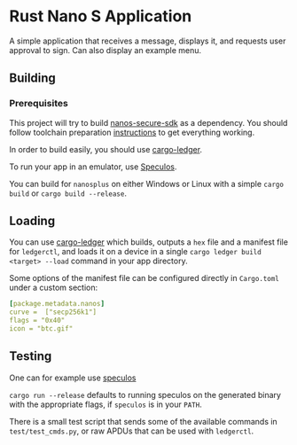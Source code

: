 # Rust Nano S Application 

A simple application that receives a message, displays it, and requests user approval to sign. Can also display an example menu.

## Building

### Prerequisites

This project will try to build [nanos-secure-sdk](https://github.com/LedgerHQ/nanos-secure-sdk) as a dependency. You should follow toolchain preparation [instructions](https://github.com/LedgerHQ/ledger-nanos-sdk/blob/master/README.md#usage) to get everything working.

In order to build easily, you should use [cargo-ledger](https://github.com/LedgerHQ/cargo-ledger.git).

To run your app in an emulator, use [Speculos](https://github.com/LedgerHQ/speculos).

You can build for `nanosplus` on either Windows or Linux with a simple `cargo build` or `cargo build --release`.

## Loading

You can use [cargo-ledger](https://github.com/LedgerHQ/cargo-ledger.git) which builds, outputs a `hex` file and a manifest file for `ledgerctl`, and loads it on a device in a single `cargo ledger build <target> --load` command in your app directory.

Some options of the manifest file can be configured directly in `Cargo.toml` under a custom section:

```yaml
[package.metadata.nanos]
curve =  ["secp256k1"]
flags = "0x40"
icon = "btc.gif"
```

## Testing

One can for example use [speculos](https://github.com/LedgerHQ/speculos)

`cargo run --release` defaults to running speculos on the generated binary with the appropriate flags, if `speculos` is in your `PATH`.

There is a small test script that sends some of the available commands in `test/test_cmds.py`, or raw APDUs that can be used with `ledgerctl`.
